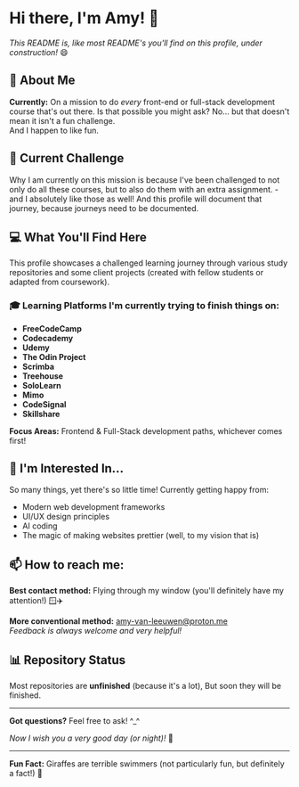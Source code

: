 # Hi there, I'm Amy! 👋

_This README is, like most README's you'll find on this profile, under construction!_ 😄

## 🌟 About Me

**Currently:** On a mission to do _every_ front-end or full-stack development course that's out there. Is that possible you might ask? No... but that doesn't mean it isn't a fun challenge.  
And I happen to like fun. 
 

## 🎯 Current Challenge

Why I am currently on this mission is because I've been challenged to not only do all these courses, but to also do them with an extra assignment. - and I absolutely like those as well! And this profile will document that journey, because journeys need to be documented.


## 💻 What You'll Find Here

This profile showcases a challenged learning journey through various study repositories and some client projects (created with fellow students or adapted from coursework). 

### 🎓 Learning Platforms I'm currently trying to finish things on:
- **FreeCodeCamp** 
- **Codecademy** 
- **Udemy** 
- **The Odin Project** 
- **Scrimba** 
- **Treehouse** 
- **SoloLearn** 
- **Mimo** 
- **CodeSignal** 
- **Skillshare**

**Focus Areas:** Frontend & Full-Stack development paths, whichever comes first!

## 👀 I'm Interested In...
So many things, yet there's so little time! Currently getting happy from:
- Modern web development frameworks
- UI/UX design principles  
- AI coding
- The magic of making websites prettier (well, to my vision that is)

## 📫 How to reach me: 

**Best contact method:** Flying through my window (you'll definitely have my attention!) 🪟✈️

**More conventional method:** amy-van-leeuwen@proton.me  
*Feedback is always welcome and very helpful!*

## 📊 Repository Status

Most repositories are **unfinished** (because it's a lot), But soon they will be finished.

---

**Got questions?** Feel free to ask! ^_^

*Now I wish you a very good day (or night)!* 👋

---

**Fun Fact:** Giraffes are terrible swimmers (not particularly fun, but definitely a fact!) 🦒

<!---
PastelPrism/PastelPrism is a ✨ special ✨ repository because its `README.md` (this file) appears on your GitHub profile.
You can click the Preview link to take a look at your changes.
--->

